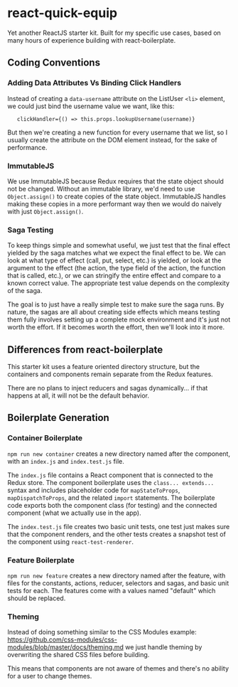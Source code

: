 # react-quick-equip
Yet another ReactJS starter kit. Built for my specific use cases,
based on many hours of experience building with react-boilerplate.

## Coding Conventions

### Adding Data Attributes Vs Binding Click Handlers
Instead of creating a `data-username` attribute on the ListUser `<li>`
element, we could just bind the username value we want, like this:
   
       clickHandler={() => this.props.lookupUsername(username)}

But then we're creating a new function for every username that we
list, so I usually create the attribute on the DOM element instead,
for the sake of performance.

### ImmutableJS
We use ImmutableJS because Redux requires that the state object should
not be changed. Without an immutable library, we'd need to use
`Object.assign()` to create copies of the state object. ImmutableJS
handles making these copies in a more performant way then we would do
naively with just `Object.assign()`.

### Saga Testing

To keep things simple and somewhat useful, we just test that the final
effect yielded by the saga matches what we expect the final effect to
be. We can look at what type of effect (call, put, select, etc.) is
yielded, or look at the argument to the effect (the action, the type
field of the action, the function that is called, etc.), or we can
stringify the entire effect and compare to a known correct value. The
appropriate test value depends on the complexity of the saga.

The goal is to just have a really simple test to make sure the saga
runs. By nature, the sagas are all about creating side effects which
means testing them fully involves setting up a complete mock
environment and it's just not worth the effort. If it becomes worth
the effort, then we'll look into it more.

## Differences from react-boilerplate

This starter kit uses a feature oriented directory structure, but the
containers and components remain separate from the Redux features.

There are no plans to inject reducers and sagas dynamically... if that
happens at all, it will not be the default behavior.

## Boilerplate Generation

### Container Boilerplate
`npm run new container` creates a new directory named after the component,
with an `index.js` and `index.test.js` file. 

The `index.js` file contains a React component that is connected to
the Redux store. The component boilerplate uses the
`class... extends...` syntax and includes placeholder code for
`mapStateToProps`, `mapDispatchToProps`, and the related `import`
statements. The boilerplate code exports both the component class (for
testing) and the connected component (what we actually use in the
app). 

The `index.test.js` file creates two basic unit tests, one test just
makes sure that the component renders, and the other tests creates a
snapshot test of the component using `react-test-renderer`.

### Feature Boilerplate
`npm run new feature` creates a new directory named after the feature,
with files for the constants, actions, reducer, selectors and sagas, and
basic unit tests for each. The features come with a values named
"default" which should be replaced.

### Theming
Instead of doing something similar to the CSS Modules example:
https://github.com/css-modules/css-modules/blob/master/docs/theming.md
we just handle theming by overwriting the shared CSS files before
building.

This means that components are not aware of themes and there's no
ability for a user to change themes.
